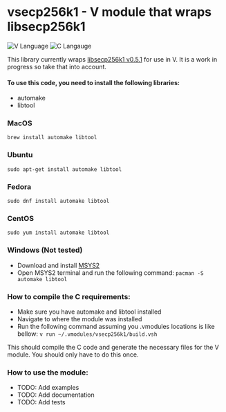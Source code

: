 # vsecp256k1 - V module that wraps libsecp256k1

![V Language](https://img.shields.io/badge/language-V-blue.svg)
![C Langauge](https://img.shields.io/badge/language-C-blue.svg)

This library currently wraps [libsecp256k1 v0.5.1](https://github.com/bitcoin-core/secp256k1) for use in V. It is a work in progress so take that into account.

#### To use this code, you need to install the following libraries:
- automake
- libtool

### MacOS
`brew install automake libtool`

### Ubuntu
`sudo apt-get install automake libtool`

### Fedora
`sudo dnf install automake libtool`

### CentOS
`sudo yum install automake libtool`

### Windows (Not tested)
- Download and install [MSYS2](https://www.msys2.org/)
- Open MSYS2 terminal and run the following command:
`pacman -S automake libtool`

### How to compile the C requirements:
- Make sure you have automake and libtool installed
- Navigate to where the module was installed
- Run the following command assuming you .vmodules locations is like bellow:
`v run ~/.vmodules/vsecp256k1/build.vsh`

This should compile the C code and generate the necessary files for the V module. You should only have to do this once.

### How to use the module:
 - TODO: Add examples
 - TODO: Add documentation
 - TODO: Add tests